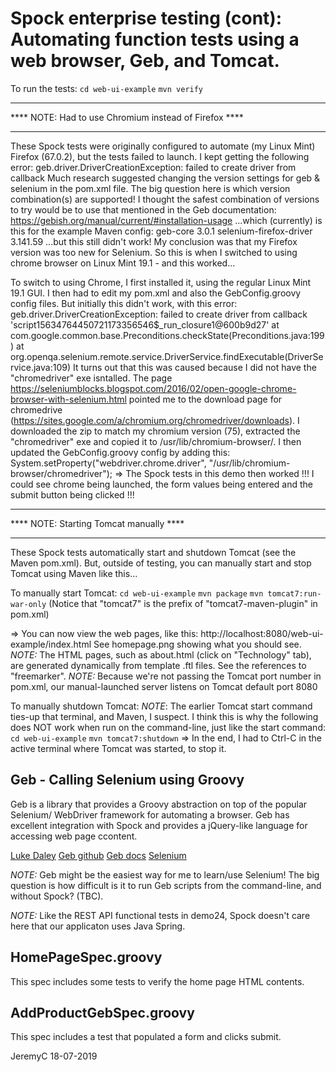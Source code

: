 # Spock enterprise testing (cont): Automating function tests using a web browser, Geb, and Tomcat.

To run the tests:
`cd web-ui-example`
`mvn verify`


*******************************************************
**** NOTE: Had to use Chromium instead of Firefox  ****
*******************************************************
These Spock tests were originally configured to automate (my Linux Mint) Firefox (67.0.2), but the
tests failed to launch. I kept getting the following error:
	geb.driver.DriverCreationException: failed to create driver from callback
Much research suggested changing the version settings for geb & selenium in the pom.xml file.
The big question here is which version combination(s) are supported! I thought the safest
combination of versions to try would be to use that mentioned in the Geb documentation:
	https://gebish.org/manual/current/#installation-usage
...which (currently) is this for the example Maven config:
	geb-core			3.0.1
	selenium-firefox-driver		3.141.59
...but this still didn't work! My conclusion was that my Firefox version was too new for Selenium.
So this is when I switched to using chrome browser on Linux Mint 19.1 - and this worked...

To switch to using Chrome, I first installed it, using the regular Linux Mint 19.1 GUI.
I then had to edit my pom.xml and also the GebConfig.groovy config files.
But initially this didn't work, with this error:
	geb.driver.DriverCreationException: failed to create driver from callback 'script15634764450721173356546$_run_closure1@600b9d27'
		at com.google.common.base.Preconditions.checkState(Preconditions.java:199)
		at org.openqa.selenium.remote.service.DriverService.findExecutable(DriverService.java:109)
It turns out that this was caused because I did not have the "chromedriver" exe isntalled.
The page https://seleniumblocks.blogspot.com/2016/02/open-google-chrome-browser-with-selenium.html pointed
me to the download page for chromedrive (https://sites.google.com/a/chromium.org/chromedriver/downloads).
I downloaded the zip to match my chromium version (75), extracted the "chromedriver" exe and copied it to
/usr/lib/chromium-browser/. I then updated the GebConfig.groovy config by adding this:
	System.setProperty("webdriver.chrome.driver", "/usr/lib/chromium-browser/chromedriver");
=> The Spock tests in this demo then worked !!! I could see chrome being launched, the form values
   being entered and the submit button being clicked !!!


****************************************
**** NOTE: Starting Tomcat manually ****
****************************************
These Spock tests automatically start and shutdown Tomcat (see the Maven pom.xml). But, outside
of testing, you can manually start and stop Tomcat using Maven like this...

To manually start Tomcat:
`cd web-ui-example`
`mvn package`
`mvn tomcat7:run-war-only`	(Notice that "tomcat7" is the prefix of "tomcat7-maven-plugin" in pom.xml)

=> You can now view the web pages, like this:
http://localhost:8080/web-ui-example/index.html
See homepage.png showing what you should see.
*NOTE:* The HTML pages, such as about.html (click on "Technology" tab), are generated dynamically from template .ftl files. See the references to "freemarker".
*NOTE:* Because we're not passing the Tomcat port number in pom.xml, our manual-launched server listens on Tomcat default port 8080

To manually shutdown Tomcat:
*NOTE*: The earlier Tomcat start command ties-up that terminal, and Maven, I suspect. I think this
is why the following does NOT work when run on the command-line, just like the start command:
`cd web-ui-example`
`mvn tomcat7:shutdown`
=> In the end, I had to Ctrl-C in the active terminal where Tomcat was started, to stop it.


## Geb - Calling Selenium using Groovy
Geb is a library that provides a Groovy abstraction on top of the popular Selenium/
WebDriver framework for automating a browser. Geb has excellent integration with 
Spock and provides a jQuery-like language for accessing web page ccontent.

[Luke Daley](https://www.youtube.com/watch?v=T2qXCBT_QBs)
[Geb github](https://github.com/geb/geb)
[Geb docs](https://gebish.org/manual/current/)
[Selenium](https://www.seleniumhq.org/)


*NOTE:* Geb might be the easiest way for me to learn/use Selenium! The big question is
        how difficult is it to run Geb scripts from the command-line, and without Spock? (TBC).

*NOTE:* Like the REST API functional tests in demo24, Spock doesn't care here that our 
        applicaton uses Java Spring.


## HomePageSpec.groovy
This spec includes some tests to verify the home page HTML contents. 

## AddProductGebSpec.groovy
This spec includes a test that populated a form and clicks submit.


JeremyC 18-07-2019
